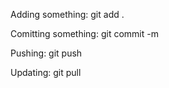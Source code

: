 Adding something:
git add . 

Comitting something:
git commit -m <message>

Pushing:
git push

Updating:
git pull
